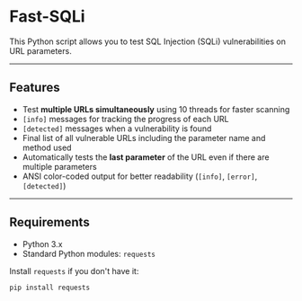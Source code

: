 # Fast-SQLi

This Python script allows you to test SQL Injection (SQLi) vulnerabilities on URL parameters.

---

## Features

- Test **multiple URLs simultaneously** using 10 threads for faster scanning
- `[info]` messages for tracking the progress of each URL
- `[detected]` messages when a vulnerability is found
- Final list of all vulnerable URLs including the parameter name and method used
- Automatically tests the **last parameter** of the URL even if there are multiple parameters
- ANSI color-coded output for better readability (`[info]`, `[error]`, `[detected]`)

---

## Requirements

- Python 3.x
- Standard Python modules: `requests`

Install `requests` if you don't have it:

```bash
pip install requests

